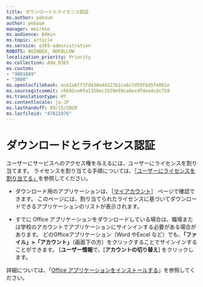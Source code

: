 ```yaml
---
title: ダウンロードとライセンス認証
ms.author: pebaum
author: pebaum
manager: mnirkhe
ms.audience: Admin
ms.topic: article
ms.service: o365-administration
ROBOTS: NOINDEX, NOFOLLOW
localization_priority: Priority
ms.collection: Adm_O365
ms.custom:
- "9001669"
- "3800"
ms.openlocfilehash: ace1a6ff3fd430e4422761ca6c7d59f845fe081e
ms.sourcegitcommit: c6692ce0fa1358ec3529e59ca0ecdfdea4cdc759
ms.translationtype: HT
ms.contentlocale: ja-JP
ms.lasthandoff: 09/15/2020
ms.locfileid: "47811976"
---
```

# <a name="download-and-activate"></a>ダウンロードとライセンス認証

ユーザーにサービスへのアクセス権を与えるには、ユーザーにライセンスを割り当てます。
 ライセンスを割り当てる手順については、[「ユーザーにライセンスを割り当てる」](https://docs.microsoft.com/microsoft-365/admin/manage/assign-licenses-to-users)を参照してください。

- ダウンロード用のアプリケーションは、［[マイアカウント](https://portal.office.com/account/#installs)］ ページで確認できます。 このページには、割り当てられたライセンスに基づいてダウンロードできるアプリケーションのリストが表示されます。 

- すでに Office アプリケーションをダウンロードしている場合は、職場または学校のアカウントでアプリケーションにサインインする必要がある場合があります。 どのOfficeアプリケーション（Word やExcel など）でも、**「ファイル」>「アカウント」**（画面下の方）をクリックすることでサインインすることができます。 [**ユーザー情報**で、[**アカウントの切り替え**] をクリックします。

詳細については、「[Office アプリケーションをインストールする](https://docs.microsoft.com/microsoft-365/admin/setup/install-applications)」を参照してください。
